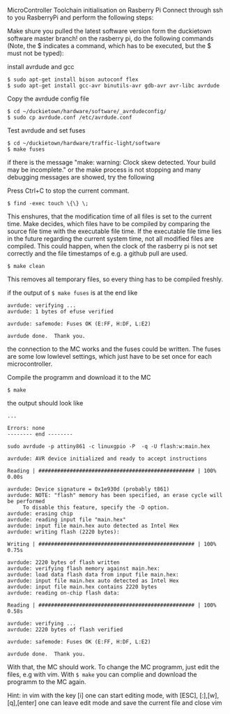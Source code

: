 MicroController Toolchain initialisation on Rasberry Pi
Connect through ssh to you RasberryPi and perform the following steps:

Make shure you pulled the latest software version form the duckietown software master branch!
on the rasberry pi, do the following commands (Note, the $ indicates a command, which has to be executed, but the $ must not be typed):


install avrdude and gcc

    $ sudo apt-get install bison autoconf flex
    $ sudo apt-get install gcc-avr binutils-avr gdb-avr avr-libc avrdude

Copy the avrdude config file

    $ cd ~/duckietown/hardware/software/_avrdudeconfig/
    $ sudo cp avrdude.conf /etc/avrdude.conf

Test avrdude and set fuses

    $ cd ~/duckietown/hardware/traffic-light/software
    $ make fuses

if there is the message "make: warning:  Clock skew detected.  Your build may be incomplete." or the make process is not stopping and many debugging messages are showed, try the following

Press Ctrl+C to stop the current commant.

    $ find -exec touch \{\} \;

This enshures, that the modification time of all files is set to the current time. Make decides, which files have to be compiled by comparing the source file time with the executable file time. If the executable file time lies in the future regarding the current system time, not all modified files are compiled. This could happen, when the clock of the rasberry pi is not set correctly and the file timestamps of e.g. a github pull are used.

    $ make clean

This removes all temporary files, so every thing has to be compiled freshly.

if the output of `$ make fuses` is at the end like
 
    avrdude: verifying ...
    avrdude: 1 bytes of efuse verified

    avrdude: safemode: Fuses OK (E:FF, H:DF, L:E2)

    avrdude done.  Thank you.

the connection to the MC works and the fuses could be written. The fuses are some low lowlevel settings, which just have to be set once for each microcontroller.


Compile the programm and download it to the MC

    $ make

the output should look like

    ...

    Errors: none
    -------- end --------

    sudo avrdude -p attiny861 -c linuxgpio -P  -q -U flash:w:main.hex 

    avrdude: AVR device initialized and ready to accept instructions

    Reading | ################################################## | 100% 0.00s

    avrdude: Device signature = 0x1e930d (probably t861)
    avrdude: NOTE: "flash" memory has been specified, an erase cycle will be performed
         To disable this feature, specify the -D option.
    avrdude: erasing chip
    avrdude: reading input file "main.hex"
    avrdude: input file main.hex auto detected as Intel Hex
    avrdude: writing flash (2220 bytes):

    Writing | ################################################## | 100% 0.75s

    avrdude: 2220 bytes of flash written
    avrdude: verifying flash memory against main.hex:
    avrdude: load data flash data from input file main.hex:
    avrdude: input file main.hex auto detected as Intel Hex
    avrdude: input file main.hex contains 2220 bytes
    avrdude: reading on-chip flash data:

    Reading | ################################################## | 100% 0.58s

    avrdude: verifying ...
    avrdude: 2220 bytes of flash verified

    avrdude: safemode: Fuses OK (E:FF, H:DF, L:E2)

    avrdude done.  Thank you.


With that, the MC should work. To change the MC programm, just edit the files, e.g with vim. With `$ make` you can complie and download the programm to the MC again.


Hint: in vim with the key [i] one can start editing mode, with [ESC], [:],[w],[q],[enter] one can leave edit mode and save the current file and close vim

